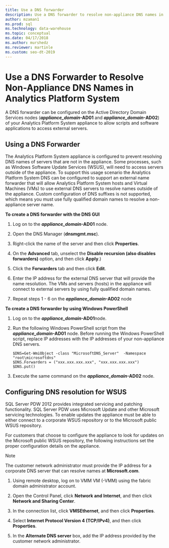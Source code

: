 ```yaml
---
title: Use a DNS forwarder
description: Use a DNS forwarder to resolve non-appliance DNS names in Analytics Platform System.
author: mzaman1 
ms.prod: sql
ms.technology: data-warehouse
ms.topic: conceptual
ms.date: 04/17/2018
ms.author: murshedz
ms.reviewer: martinle
ms.custom: seo-dt-2019
---
```


# Use a DNS Forwarder to Resolve Non-Appliance DNS Names in Analytics Platform System
A DNS forwarder can be configured on the Active Directory Domain Services nodes (**_appliance\_domain_-AD01** and **_appliance\_domain_-AD02**) of your Analytics Platform System appliance to allow scripts and software applications to access external servers.  
  
## <a name="ResolveDNS"></a>Using a DNS Forwarder  
The Analytics Platform System appliance is configured to prevent resolving DNS names of servers that are not in the appliance. Some processes, such as Windows Software Update Services (WSUS), will need to access servers outside of the appliance. To support this usage scenario the Analytics Platform System DNS can be configured to support an external name forwarder that will allow Analytics Platform System hosts and Virtual Machines (VMs) to use external DNS servers to resolve names outside of the appliance. Custom configuration of DNS suffixes is not supported, which means you must use fully qualified domain names to resolve a non-appliance server name.  
  
**To create a DNS forwarder with the DNS GUI**  
  
1.  Log on to the **_appliance\_domain_-AD01** node.  
  
2.  Open the DNS Manager (**dnsmgmt.msc**).  
  
3.  Right-click the name of the server and then click **Properties**.  
  
4.  On the **Advanced** tab, unselect the **Disable recursion (also disables forwarders)** option, and then click **Apply**.)  
  
5.  Click the **Forwarders** tab and then click **Edit**.  
  
6.  Enter the IP address for the external DNS server that will provide the name resolution. The VMs and servers (hosts) in the appliance will connect to external servers by using fully qualified domain names.  
  
7.  Repeat steps 1 - 6 on the **_appliance\_domain_-AD02** node  
  
**To create a DNS forwarder by using Windows PowerShell**  
  
1.  Log on to the **_appliance\_domain_-AD01**node.  
  
2.  Run the following Windows PowerShell script from the **_appliance\_domain_-AD01** node. Before running the Windows PowerShell script, replace IP addresses with the IP addresses of your non-appliance DNS servers.  
  
    ```  
    $DNS=Get-WmiObject -class "MicrosoftDNS_Server"  -Namespace "root\microsoftdns"  
    $DNS.Forwarders = ("xxx.xxx.xxx.xxx", "xxx.xxx.xxx.xxx")  
    $DNS.put()  
    ```  
  
3.  Execute the same command on the **_appliance\_domain_-AD02** node.  
  
## Configuring DNS resolution for WSUS  
SQL Server PDW 2012 provides integrated servicing and patching functionality. SQL Server PDW uses Microsoft Update and other Microsoft servicing technologies. To enable updates the appliance must be able to either connect to a corporate WSUS repository or to the Microsoft public WSUS repository.  
  
For customers that choose to configure the appliance to look for updates on the Microsoft public WSUS repository, the following instructions set the proper configuration details on the appliance.  
  
> [!NOTE]  
> The customer network administrator must provide the IP address for a corporate DNS server that can resolve names at **Microsoft.com**.  
  
1.  Using remote desktop, log on to VMM VM (<fabric domain>-VMM) using the fabric domain administrator account.  
  
2.  Open the Control Panel, click **Network and Internet**, and then click **Network and Sharing Center**.  
  
3.  In the connection list, click **VMSEthernet**, and then click **Properties**.  
  
4.  Select **Internet Protocol Version 4 (TCP/IPv4)**, and then click **Properties**.  
  
5.  In the **Alternate DNS server** box, add the IP address provided by the customer network administrator.  
  
<!-- MISSING LINKS ## See Also  
[Common Metadata Query Examples &#40;SQL Server PDW&#41;](../sqlpdw/common-metadata-query-examples-sql-server-pdw.md)  -->  
  

